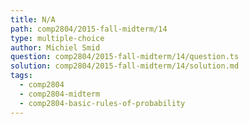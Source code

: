 ```yaml
---
title: N/A
path: comp2804/2015-fall-midterm/14
type: multiple-choice
author: Michiel Smid
question: comp2804/2015-fall-midterm/14/question.ts
solution: comp2804/2015-fall-midterm/14/solution.md
tags:
  - comp2804
  - comp2804-midterm
  - comp2804-basic-rules-of-probability
---
```

